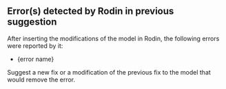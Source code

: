 ## Error(s) detected by Rodin in previous suggestion

After inserting the modifications of the model in Rodin, the following errors were reported by it:

- {error name}

Suggest a new fix or a modification of the previous fix to the model that would remove the error.